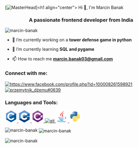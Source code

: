 [![MasterHead]([https://hackernoon.com/images/f2px36fy.gif](https://ratenger.com/wp-content/uploads/2021/04/kak-nauchitsya-piton-samomu-doma.gif))]<h1 align="center">
Hi 👋, I'm Marcin Banak</h1>
<h3 align="center">A passionate frontend developer from India</h3>

<p align="left"> <img src="https://komarev.com/ghpvc/?username=marcin-banak&label=Profile%20views&color=0e75b6&style=flat" alt="marcin-banak" /> </p>

- 🔭 I’m currently working on a **tower defense game in python**

- 🌱 I’m currently learning **SQL and pygame**

- 📫 How to reach me **marcin.banak03@gmail.com**

<h3 align="left">Connect with me:</h3>
<p align="left">
<a href="https://fb.com/https://www.facebook.com/profile.php?id=100008261598921" target="blank"><img align="center" src="https://raw.githubusercontent.com/rahuldkjain/github-profile-readme-generator/master/src/images/icons/Social/facebook.svg" alt="https://www.facebook.com/profile.php?id=100008261598921" height="30" width="40" /></a>
<a href="https://discord.gg/przemytnik_dżemu#0639" target="blank"><img align="center" src="https://raw.githubusercontent.com/rahuldkjain/github-profile-readme-generator/master/src/images/icons/Social/discord.svg" alt="przemytnik_dżemu#0639" height="30" width="40" /></a>
</p>

<h3 align="left">Languages and Tools:</h3>
<p align="left"> <a href="https://www.cprogramming.com/" target="_blank" rel="noreferrer"> <img src="https://raw.githubusercontent.com/devicons/devicon/master/icons/c/c-original.svg" alt="c" width="40" height="40"/> </a> <a href="https://www.w3schools.com/cpp/" target="_blank" rel="noreferrer"> <img src="https://raw.githubusercontent.com/devicons/devicon/master/icons/cplusplus/cplusplus-original.svg" alt="cplusplus" width="40" height="40"/> </a> <a href="https://www.w3schools.com/cs/" target="_blank" rel="noreferrer"> <img src="https://raw.githubusercontent.com/devicons/devicon/master/icons/csharp/csharp-original.svg" alt="csharp" width="40" height="40"/> </a> <a href="https://git-scm.com/" target="_blank" rel="noreferrer"> <img src="https://www.vectorlogo.zone/logos/git-scm/git-scm-icon.svg" alt="git" width="40" height="40"/> </a> <a href="https://www.java.com" target="_blank" rel="noreferrer"> <img src="https://raw.githubusercontent.com/devicons/devicon/master/icons/java/java-original.svg" alt="java" width="40" height="40"/> </a> <a href="https://www.python.org" target="_blank" rel="noreferrer"> <img src="https://raw.githubusercontent.com/devicons/devicon/master/icons/python/python-original.svg" alt="python" width="40" height="40"/> </a> </p>

<p><img align="left" src="https://github-readme-stats.vercel.app/api/top-langs?username=marcin-banak&show_icons=true&locale=en&layout=compact" alt="marcin-banak" /></p>

<p>&nbsp;<img align="center" src="https://github-readme-stats.vercel.app/api?username=marcin-banak&show_icons=true&locale=en" alt="marcin-banak" /></p>

<p><img align="center" src="https://github-readme-streak-stats.herokuapp.com/?user=marcin-banak&" alt="marcin-banak" /></p>
